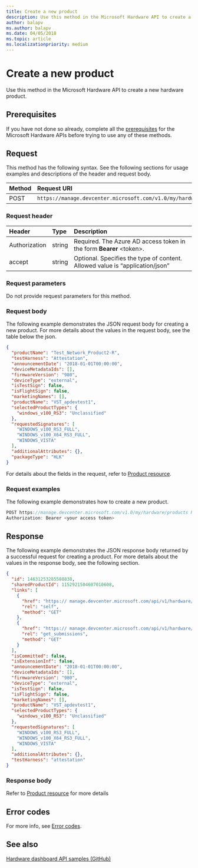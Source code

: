 ```yaml
---
title: Create a new product
description: Use this method in the Microsoft Hardware API to create a new hardware product.
author: balapv
ms.author: balapv
ms.date: 04/05/2018
ms.topic: article
ms.localizationpriority: medium
---
```


# Create a new product

Use this method in the Microsoft Hardware API to create a new hardware product.

## Prerequisites

If you have not done so already, complete all the [prerequisites](dashboard-api.md)  for the Microsoft Hardware APIs before trying to use any of these methods.

## Request

This method has the following syntax. See the following sections for usage examples and descriptions of the header and request body.

| Method | Request URI |
|:--|:--|
| POST | `https://manage.devcenter.microsoft.com/v1.0/my/hardware/products` |


### Request header

| Header | Type | Description |
|:--|:--|:--|
| Authorization | string | Required. The Azure AD access token in the form **Bearer** \<token\>. |
| accept | string | Optional. Specifies the type of content. Allowed value is “application/json” |


### Request parameters

Do not provide request parameters for this method.

### Request body

The following example demonstrates the JSON request body for creating a new product. For more details about the values in the request body, see the table below the json.

```json
{
  "productName": "Test_Network_Product2-R",
  "testHarness": "Attestation",
  "announcementDate": "2018-01-01T00:00:00",
  "deviceMetadataIds": [],
  "firmwareVersion": "980",
  "deviceType": "external",
  "isTestSign": false,
  "isFlightSign": false,  
  "marketingNames": [],
  "productName": "VST_apdevtest1",
  "selectedProductTypes": {
    "windows_v100_RS3": "Unclassified"
  },
  "requestedSignatures": [
    "WINDOWS_v100_RS3_FULL",
    "WINDOWS_v100_X64_RS3_FULL",
    "WINDOWS_VISTA"
  ],
  "additionalAttributes": {},
  "packageType": "HLK"
}
```

For details about the fields in the request, refer to [Product resource](get-product-data.md#product-resource).

### Request examples

The following example demonstrates how to create a new product.

```cpp
POST https://manage.devcenter.microsoft.com/v1.0/my/hardware/products HTTP/1.1
Authorization: Bearer <your access token>
```

## Response

The following example demonstrates the JSON response body returned by a successful request for creating a product. For more details about the values in the response body, see the following section.

```json
{
  "id": 14631253285588838,
  "sharedProductId": 1152921504607010608,
  "links": [
    {
      "href": "https:// manage.devcenter.microsoft.com/api/v1/hardware/products/14631253285588838",
      "rel": "self",
      "method": "GET"
    },
    {
      "href": "https:// manage.devcenter.microsoft.com/api/v1/hardware/products/14631253285588838/submissions",
      "rel": "get_submissions",
      "method": "GET"
    }
  ],
  "isCommitted": false,
  "isExtensionInf": false,
  "announcementDate": "2018-01-01T00:00:00",
  "deviceMetadataIds": [],
  "firmwareVersion": "980",
  "deviceType": "external",
  "isTestSign": false,
  "isFlightSign": false,  
  "marketingNames": [],
  "productName": "VST_apdevtest1",
  "selectedProductTypes": {
    "windows_v100_RS3": "Unclassified"
  },
  "requestedSignatures": [
    "WINDOWS_v100_RS3_FULL",
    "WINDOWS_v100_X64_RS3_FULL",
    "WINDOWS_VISTA"
  ],
  "additionalAttributes": {},
  "testHarness": "attestation"
}
```

### Response body

Refer to [Product resource](get-product-data.md#product-resource)  for more details

## Error codes

For more info, see [Error codes](get-product-data.md#error-codes).

## See also

[Hardware dashboard API samples (GitHub)](https://aka.ms/hpc_async_api_samples)
